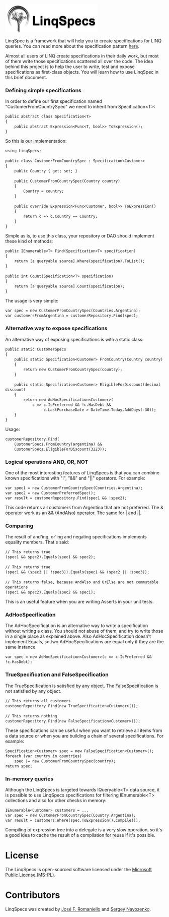 ![](https://github.com/navozenko/LinqSpecs/blob/master/logo.png)

LinqSpec is a framework that will help you to create specifications for LINQ queries. You can read more about the specification pattern [here](http://en.wikipedia.org/wiki/Specification_pattern).

Almost all users of LINQ create specifications in their daily work, but most of them write those specifications scattered all over the code. The idea behind this project is to help the user to write, test and expose specifications as first-class objects. You will learn how to use LinqSpec in this brief document.

### Defining simple specifications

In order to define our first specification named "CustomerFromCountrySpec" we need to inherit from Specification\<T\>:

    public abstract class Specification<T>
    {
        public abstract Expression<Func<T, bool>> ToExpression();
    }

So this is our implementation:

    using LinqSpecs;

    public class CustomerFromCountrySpec : Specification<Customer>
    {
        public Country { get; set; }
    
        public CustomerFromCountrySpec(Country country)
        {
            Country = country;
        }

        public override Expression<Func<Customer, bool>> ToExpression()
        { 
            return c => c.Country == Country;
        }
    }

Simple as is, to use this class, your repository or DAO should implement these kind of methods:

    public IEnumerable<T> Find(Specification<T> specification)
    {
        return [a queryable source].Where(specification).ToList();
    }
    
    public int Count(Specification<T> specification)
    {
        return [a queryable source].Count(specification);
    }

The usage is very simple:

    var spec = new CustomerFromCountrySpec(Countries.Argentina);
    var customersFromArgentina = customerRepository.Find(spec);

### Alternative way to expose specifications

An alternative way of exposing specifications is with a static class:

    public static CustomerSpecs
    {
        public static Specification<Customer> FromCountry(Country country) 
        { 
            return new CustomerFromCountrySpec(country);
        }

        public static Specification<Customer> EligibleForDiscount(decimal discount)
        {
            return new AdHocSpecification<Customer>(
                c => c.IsPreferred && !c.HasDebt &&
                     c.LastPurchaseDate > DateTime.Today.AddDays(-30));
        }
    }

Usage:

    customerRepository.Find(
        CustomerSpecs.FromCountry(argentina) &&
        CustomerSpecs.EligibleForDiscount(3223));

### Logical operations AND, OR, NOT

One of the most interesting features of LinqSpecs is that you can combine known specifications with "!", "&&" and "||" operators. For example:

    var spec1 = new CustomerFromCountrySpec(Countries.Argentina);
    var spec2 = new CustomerPreferredSpec();
    var result = customerRepository.Find(spec1 && !spec2);

This code returns all customers from Argentina that are not preferred. The & operator work as an && (AndAlso) operator. The same for | and ||.

### Comparing

The result of and'ing, or'ing and negating specifications implements equality members. That's said:

    // This returns true
    (spec1 && spec2).Equals(spec1 && spec2);

    // This returns true
    (spec1 && (spec2 || !spec3)).Equals(spec1 && (spec2 || !spec3));

    // This returns false, because AndAlso and OrElse are not commutable operations
    (spec1 && spec2).Equals(spec2 && spec1);

This is an useful feature when you are writing Asserts in your unit tests.

### AdHocSpecification

The AdHocSpecification is an alternative way to write a specification without writing a class. You should not abuse of them, and try to write those in a single place as explained above. Also AdHocSpecification doesn't implement Equals, so two AdHocSpecifications are equal only if they are the same instance.

    var spec = new AdHocSpecification<Customer>(c => c.IsPreferred && !c.HasDebt);

### TrueSpecification and FalseSpecification

The TrueSpecification is satisfied by any object. The FalseSpecification is not satisfied by any object.

    // This returns all customers
    customerRepository.Find(new TrueSpecification<Customer>());

    // This returns nothing
    customerRepository.Find(new FalseSpecification<Customer>());

These specifications can be useful when you want to retrieve all items from a data source or when you are building a chain of several specifications. For example:

    Specification<Customer> spec = new FalseSpecification<Customer>();
    foreach (var country in countries)
        spec |= new CustomerFromCountrySpec(country);
    return spec;

### In-memory queries

Although the LinqSpecs is targeted towards IQueryable\<T\> data source, it is possible to use LinqSpecs specifications for filtering IEnumerable\<T\> collections and also for other checks in memory:

    IEnumerable<Customer> customers = ...
    var spec = new CustomerFromCountrySpec(Country.Argentina);
    var result = customers.Where(spec.ToExpression().Compile());

Compiling of expression tree into a delegate is a very slow operation, so it's a good idea to cache the result of a compilation for reuse if it's possible.

# License

The LinqSpecs is open-sourced software licensed under the [Microsoft Public License (MS-PL)](https://opensource.org/licenses/MS-PL).

# Contributors

LinqSpecs was created by [José F. Romaniello](https://github.com/jfromaniello) and [Sergey Navozenko](https://github.com/navozenko).
